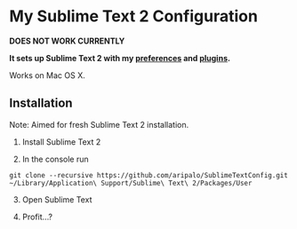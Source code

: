 # My Sublime Text 2 Configuration

**DOES NOT WORK CURRENTLY**

**It sets up Sublime Text 2 with my [preferences](Preferences.sublime-settings) and [plugins](Package%20Control.sublime-settings).**

Works on Mac OS X.

## Installation

Note: Aimed for fresh Sublime Text 2 installation.

1. Install Sublime Text 2

2. In the console run 
  ```
  git clone --recursive https://github.com/aripalo/SublimeTextConfig.git ~/Library/Application\ Support/Sublime\ Text\ 2/Packages/User
  ```

3. Open Sublime Text

4. Profit...?